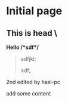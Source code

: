 # Initial page

## This is head \

**Hello /\*sdf\*/**

> sdfjkl;
>
> sdf;

2nd edited by hasl-pc

add some content

